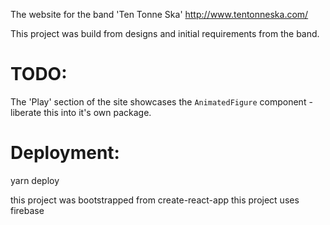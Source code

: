 The website for the band 'Ten Tonne Ska'
http://www.tentonneska.com/

This project was build from designs and initial requirements from the band.


# TODO:

The 'Play' section of the site showcases the `AnimatedFigure` component - liberate this into it's own package.

# Deployment:

yarn deploy

this project was bootstrapped from create-react-app
this project uses firebase
